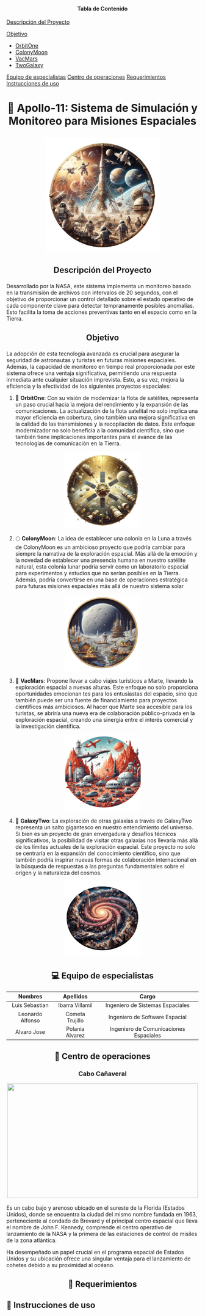 #### <p align="center">Tabla de Contenido </p>

[Descripción del Proyecto](#Descripción-del-Proyecto) 

[Objetivo](#Objetivo)
- [OrbitOne](#OrbitOne)
- [ColonyMoon](#ColonyMoon)
- [VacMars](#VacMars)
- [TwoGalaxy](#TwoGalaxy)

[Equipo de especialistas](#Equipo-de-especialistas)
[Centro de operaciones](#Centro-de-operaciones)
[Requerimientos](#Requerimientos)
[Instrucciones de uso](#Instrucciones-de-uso)


#  <p align="center"> 🚀 Apollo-11: Sistema de Simulación y Monitoreo para Misiones Espaciales</p>


<p align="center"> <img src="docs/build/html/_static/imageapollo.png" width="300" height="300"> </p>


## <p align="center"> Descripción del Proyecto </p>

Desarrollado por la NASA, este sistema implementa un monitoreo basado en la transmisión de archivos con intervalos de 20 segundos, con el objetivo de proporcionar un control detallado sobre el estado operativo de cada componente clave para detectar tempranamente posibles anomalías. Esto facilita la toma de acciones preventivas tanto en el espacio como en la Tierra.


## <p align="center"> Objetivo </p>

La adopción de esta tecnología avanzada es crucial para asegurar la seguridad de astronautas y turistas en futuras misiones espaciales. Además, la capacidad de monitoreo en tiempo real proporcionada por este sistema ofrece una ventaja significativa, permitiendo una respuesta inmediata ante cualquier situación imprevista. Esto, a su vez, mejora la eficiencia y la efectividad de los siguientes proyectos espaciales:

1. 📡 **OrbitOne**: Con su visión de modernizar la flota de satélites, representa un paso crucial hacia la mejora del rendimiento y la expansión de las comunicaciones. La actualización de la flota satelital no solo implica una mayor eficiencia en cobertura, sino también una mejora significativa en la calidad de las transmisiones y la recopilación de datos. Este enfoque modernizador no solo beneficia a la comunidad científica, sino que también tiene implicaciones importantes para el avance de las tecnologías de comunicación en la Tierra.
<p align="center"><img src="docs/build/html/_static/Orbitone.png" width="200" height="200"> </p>


2. 🌕 **ColonyMoon**: La idea de establecer una colonia en la Luna a través de ColonyMoon es un ambicioso proyecto que podría cambiar para siempre la narrativa de la exploración espacial. Más allá de la emoción y la novedad de establecer una presencia humana en nuestro satélite natural, esta colonia lunar podría servir como un laboratorio espacial para experimentos y estudios que no serían posibles en la Tierra. Además, podría convertirse en una base de operaciones estratégica para futuras misiones espaciales más allá de nuestro sistema solar

<p align="center"><img src="docs/build/html/_static/Colonymoon.png" width="200" height="200"></p>

3. 🌋 **VacMars**: Propone llevar a cabo viajes turísticos a Marte, llevando la exploración espacial a nuevas alturas. Este enfoque no solo proporciona oportunidades emocionan tes para los entusiastas del espacio, sino que también puede ser una fuente de financiamiento para proyectos científicos más ambiciosos. Al hacer que Marte sea accesible para los turistas, se abriría una nueva era de colaboración público-privada en la exploración espacial, creando una sinergia entre el interés comercial y la investigación científica.

<p align="center"><img src="docs/build/html/_static/Vacmars.png" width="200" height="200"></p>

4. 🌌 **GalaxyTwo**: La exploración de otras galaxias a través de GalaxyTwo representa un salto gigantesco en nuestro entendimiento del universo. Si bien es un proyecto de gran envergadura y desafíos técnicos significativos, la posibilidad de visitar otras galaxias nos llevaría más allá de los límites actuales de la exploración espacial. Este proyecto no solo se centraría en la expansión del conocimiento científico, sino que también podría inspirar nuevas formas de colaboración internacional en la búsqueda de respuestas a las preguntas fundamentales sobre el origen y la naturaleza del cosmos.

<p align="center"><img src="docs/build/html/_static/Galaxytwo.png" width="200" height="200"></p>

## <p align="center"> 💻 Equipo de especialistas </p>

|  Nombres |  Apellidos | Cargo  |
| :------------: | :------------: | :------------: |
| Luis Sebastian  |  Ibarra Villamil | Ingeniero de Sistemas Espaciales  |
| Leonardo Alfonso  |  Cometa Trujillo | Ingeniero de Software Espacial  |
| Alvaro Jose  | Polania Alvarez | Ingeniero de Comunicaciones Espaciales  |

## <p align="center"> 🏢 Centro de operaciones </P>

### <p align="center"> Cabo Cañaveral  </P>

<p align="center"><img src="docs/build/html/_static/Cañaveral.jpg" width="500" height="300"></p>

Es un cabo bajo y arenoso ubicado en el sureste de la Florida (Estados Unidos), donde se encuentra la ciudad del mismo nombre fundada en 1963, perteneciente al condado de Brevard y el principal centro espacial que lleva el nombre de John F. Kennedy, comprende el centro operativo de lanzamiento de la NASA y la primera de las estaciones de control de misiles de la zona atlántica.

Ha desempeñado un papel crucial en el programa espacial de Estados Unidos y su ubicación ofrece una singular ventaja para el lanzamiento de cohetes debido a su proximidad al océano.

## <p align="center"> 📜 Requerimientos </P>

## 📜 Instrucciones de uso
